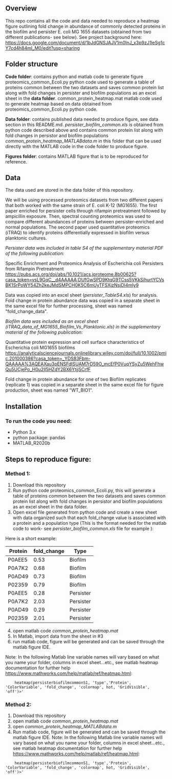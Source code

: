 ## Overview
This repo contains all the code and data needed to reproduce a heatmap figure outlining fold change in abundance of commonly detected proteins in the biofilm and persister E. coli MG 1655 datasets (obtained from two different publications- see below).
See project background here: https://docs.google.com/document/d/1bJdGNSJAJV1m0InJ_x3p9zJ1leSg1cY7cd4h84mI_M0/edit?usp=sharing


## Folder structure

**Code folder**: contains python and matlab code to generate figure
proteomics_common_Ecoli.py python code used to generate a table of proteins common between the two datasets and saves common protein list along with fold changes in persister and biofilm populations as an excel sheet in the **data folder**.
common_protein_heatmap.mat matlab code used to generate heatmap based on data obtained from proteomics_common_Ecoli.py python code.

**Data folder**: contains published data needed to produce figure, see data section in this README.md.
*persister_biofilm_common.xls* is obtained from python code described above and contains common protein list along with fold changes in persistor and biofilm populations
*common_protein_heatmap_MATLABdata.m* in this folder that can be used directly with the MATLAB code in the code folder to produce figure.

**Figures folder**: contains MATLAB figure that is to be reproduced for reference.


## Data

The data used are stored in the data folder of this repository.

We will be using processed proteomics datasets from two different papers that both worked with the same strain of E. coli K-12 (MG1655). The first paper enriched for persister cells through rifampin pretreatment followed by ampicillin exposure. Then, spectral counting proteomics was used to compare different abundances of proteins between persister-enriched and normal populations.  The second paper used quantitative proteomics (iTRAQ) to identify proteins differentially expressed in biofilm versus planktonic cultures. 

_Persister data was included in table S4 of the supplementary material PDF of the following publication:_

Specific Enrichment and Proteomics Analysis of Escherichia coli Persisters from Rifampin Pretreatment 
https://pubs.acs.org/doi/abs/10.1021/acs.jproteome.8b00625?casa_token=vsL9GqC__d4AAAAA:DUfGwSPD9KtqG9TCss5VKkSihurtYCVsBK1SrPoWY54Zh2keJMdSMPCH0K5C6mUyTFSXjzNsjDl4mIy9

Data was copied into an excel sheet (*persister_TableS4.xls*) for analysis.
Fold change in protein abundance data was copied in a separate sheet in the same excel file for further processing, sheet was named "fold_change_data".


_Biofilm data was included as an excel sheet (*iTRAQ_data_of_MG1655_Biofilm_Vs_Planktonic.xls*) in the supplementary material of the following publication:_ 

Quantitative protein expression and cell surface characteristics of Escherichia coli MG1655 biofilms
https://analyticalsciencejournals.onlinelibrary.wiley.com/doi/full/10.1002/pmic.201000386?casa_token=_YDS83Fbm-QAAAAA%3AQEAXau3pENSFdISUAM7rD59O_mcEfP0VuqYSyZu5WehFhwQu5UCjePo_H0u2ll5HZdY2BX6YtjjSCrfF

Fold change in protein abundance for one of two Biofilm replicates (replicate 1) was copied in a separate sheet in the same excel file for figure production, sheet was named "WT_BIO1".


## Installation
### To run the code you need: 
- Python 3.x
- python package: pandas
- MATLAB_R2020b

## Steps to reproduce figure:
### Method 1:
1) Download this repository
2) Run python code proteomics_common_Ecoli.py, this will generate a table of proteins common between the two datasets and saves common protein list along with fold changes in persistor and biofilm populations as an excel sheet in the data folder.
3) Open excel file generated from python code and create a new sheet with data organized such that each fold_change value is associated with a protein and a population type (This is the format needed for the matlab code to work- see *persister_biofilm_common.xls* file for example ):

Here is a short example:

| Protein | fold_change | Type |
| ------- | ----------- | ---- |
| P0AEE5 | 0.53 | Biofilm | 
| P0A7K2 | 0.68 | Biofilm |
| P0AD49 | 0.73 | Biofilm |
| P02359 | 0.79 | Biofilm |
| P0AEE5 | 0.28 | Persister |
| P0A7K2 | 2.03 | Persister |
| P0AD49 | 0.29 | Persister |
| P02359 | 2.01 | Persister |


4) open matlab code *common_protein_heatmap.mat*
5) In Matlab, import data from the sheet in #3
6) run matlab code, figure will be generated and can be saved through the matlab figure IDE.

Note: In the following Matlab line variable names will vary based on what you name your folder, columns in excel sheet...etc., see matlab heatmap documentation for further help https://www.mathworks.com/help/matlab/ref/heatmap.html: 
```
    heatmap(persisterbiofilmcommonS1, 'type','Protein', 'ColorVariable', 'fold_change', 'colormap', hot, 'GridVisible', 'off')>'
```




### Method 2:
1) Download this repository
2) open matlab code *common_protein_heatmap.mat*
3) open *common_protein_heatmap_MATLABdata.m*
4) Run matlab code, figure will be generated and can be saved through the matlab figure IDE.
Note: In the following Matlab line variable names will vary based on what you name your folder, columns in excel sheet...etc., see matlab heatmap documentation for further help https://www.mathworks.com/help/matlab/ref/heatmap.html: 
```
    heatmap(persisterbiofilmcommonS1, 'type','Protein', 'ColorVariable', 'fold_change', 'colormap', hot, 'GridVisible', 'off')>'
```










